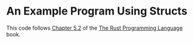 # An Example Program Using Structs

This code follows [Chapter 5.2](https://doc.rust-lang.org/nightly/book/ch05-02-example-structs.html) of the [The Rust Programming Language](https://doc.rust-lang.org/nightly/book) book.
